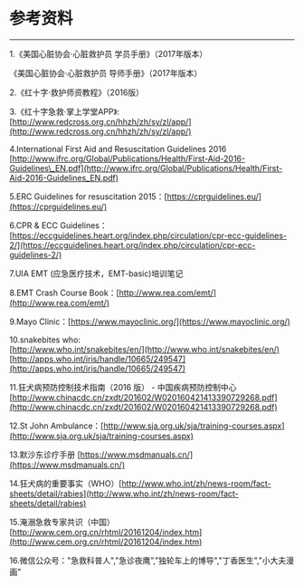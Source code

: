 # 参考资料

---

1.《美国心脏协会·心脏救护员 学员手册》（2017年版本）

《美国心脏协会·心脏救护员 导师手册》（2017年版本）

2.《红十字·救护师资教程》（2016版）

3.《红十字急救·掌上学堂APP》:[http://www.redcross.org.cn/hhzh/zh/sy/zl/app/](http://www.redcross.org.cn/hhzh/zh/sy/zl/app/)

4.International First Aid and Resuscitation Guidelines 2016  
[http://www.ifrc.org/Global/Publications/Health/First-Aid-2016-Guidelines\_EN.pdf](http://www.ifrc.org/Global/Publications/Health/First-Aid-2016-Guidelines_EN.pdf)

5.ERC Guidelines for resuscitation 2015：[https://cprguidelines.eu/](https://cprguidelines.eu/)

6.CPR & ECC Guidelines：[https://eccguidelines.heart.org/index.php/circulation/cpr-ecc-guidelines-2/](https://eccguidelines.heart.org/index.php/circulation/cpr-ecc-guidelines-2/)

7.UIA EMT \(应急医疗技术，EMT-basic\)培训笔记

8.EMT Crash Course Book：[http://www.rea.com/emt/](http://www.rea.com/emt/)

9.Mayo Clinic：[https://www.mayoclinic.org/](https://www.mayoclinic.org/)

10.snakebites who:  
[http://www.who.int/snakebites/en/](http://www.who.int/snakebites/en/)  
[http://apps.who.int/iris/handle/10665/249547](http://apps.who.int/iris/handle/10665/249547)

11.狂犬病预防控制技术指南（2016 版） - 中国疾病预防控制中心  
[http://www.chinacdc.cn/zxdt/201602/W020160421413390729268.pdf](http://www.chinacdc.cn/zxdt/201602/W020160421413390729268.pdf)

12.St John Ambulance：[http://www.sja.org.uk/sja/training-courses.aspx](http://www.sja.org.uk/sja/training-courses.aspx)

13.默沙东诊疗手册 [https://www.msdmanuals.cn/](https://www.msdmanuals.cn/)

14.狂犬病的重要事实（WHO）[http://www.who.int/zh/news-room/fact-sheets/detail/rabies](http://www.who.int/zh/news-room/fact-sheets/detail/rabies)

15.淹溺急救专家共识（中国） [http://www.cem.org.cn/rhtml/20161204/index.htm](http://www.cem.org.cn/rhtml/20161204/index.htm)

16.微信公众号："急救科普人","急诊夜鹰”,"独轮车上的博导","丁香医生","小大夫漫画"

